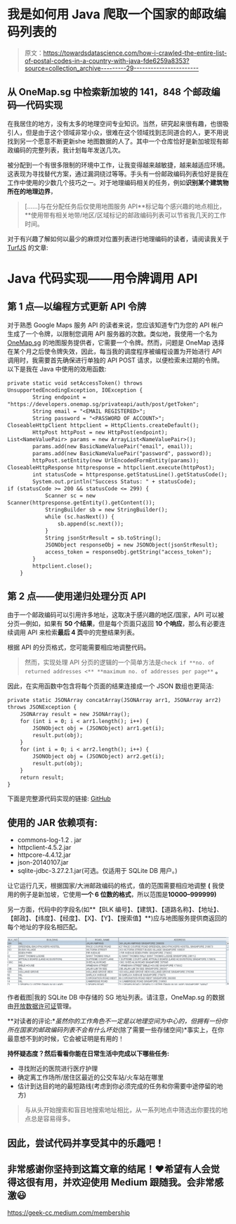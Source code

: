 # 我是如何用 Java 爬取一个国家的邮政编码列表的

> 原文：<https://towardsdatascience.com/how-i-crawled-the-entire-list-of-postal-codes-in-a-country-with-java-fde6259a8353?source=collection_archive---------29----------------------->

## 从 OneMap.sg 中检索新加坡的 141，848 个邮政编码—代码实现

在我居住的地方，没有太多的地理空间专业知识。当然，研究起来很有趣，也很吸引人，但是由于这个领域非常小众，很难在这个领域找到志同道合的人，更不用说找到另一个愿意不断更新️she 地图数据的人了。其中一个仓库恰好是新加坡现有邮政编码的完整列表，我计划每年发送几次。

被分配到一个有很多限制的环境中工作，让我变得越来越敏捷，越来越适应环境。这表现为寻找替代方案，通过漏洞绕过等等。手头有一份邮政编码列表恰好是我在工作中使用的少数几个技巧之一。对于地理编码相关的任务，例如**识别某个建筑物所在的地理边界**，

> [……]与在分配任务后仅使用地图服务 API**标记每个感兴趣的地点相比，**使用带有相关地带/地区/区域标记的邮政编码列表可以节省我几天的工作时间。

对于有兴趣了解如何以最少的麻烦对位置列表进行地理编码的读者，请阅读我关于 [TurfJS](https://turfjs.org/) 的文章:

</using-turf-js-to-geocode-coordinates-with-custom-boundaries-bb843b7150d0>  

# Java 代码实现——用令牌调用 API

## 第 1 点—以编程方式更新 API 令牌

对于熟悉 Google Maps 服务 API 的读者来说，您应该知道专门为您的 API 帐户生成了一个令牌，以限制您调用 API 服务器的次数。类似地，我使用一个名为 [OneMap.sg](https://www.onemap.gov.sg/main/v2/) 的地图服务提供者，它需要一个令牌。然而，问题是 OneMap 选择在某个月之后使令牌失效，因此，每当我的调度程序被编程设置为开始进行 API 调用时，我需要首先确保进行单独的 API POST 请求，以便检索未过期的令牌。以下是我在 Java 中使用的效用函数:

```
private static void setAccessToken() throws UnsupportedEncodingException, IOException {
        String endpoint = "https://developers.onemap.sg/privateapi/auth/post/getToken";
        String email = "<EMAIL REGISTERED>";
        String password = "<PASSWORD OF ACCOUNT>";
CloseableHttpClient httpclient = HttpClients.createDefault();
        HttpPost httpPost = new HttpPost(endpoint);
List<NameValuePair> params = new ArrayList<NameValuePair>();
        params.add(new BasicNameValuePair("email", email));
        params.add(new BasicNameValuePair("password", password));
        httpPost.setEntity(new UrlEncodedFormEntity(params));
CloseableHttpResponse httpresponse = httpclient.execute(httpPost);
        int statusCode = httpresponse.getStatusLine().getStatusCode();
        System.out.println("Success Status: " + statusCode);
if (statusCode >= 200 && statusCode <= 299) {
            Scanner sc = new Scanner(httpresponse.getEntity().getContent());
            StringBuilder sb = new StringBuilder();
            while (sc.hasNext()) {
                sb.append(sc.next());
            }
            String jsonStrResult = sb.toString();
            JSONObject responseObj = new JSONObject(jsonStrResult);
            access_token = responseObj.getString("access_token");
        }
        httpclient.close();
    }
```

## 第 2 点——使用递归处理分页 API

由于一个邮政编码可以引用许多地址，这取决于感兴趣的地区/国家，API 可以被分页—例如，如果有 **50 个结果**，但是每个页面只返回 **10 个响应**，那么有必要连续调用 API 来检索**最后 4 页**中的完整结果列表。

根据 API 的分页格式，您可能需要相应地调整代码。

> 然而，实现处理 API 分页的逻辑的一个简单方法是`check if **no. of returned addresses <** **maximum no. of addresses per page**` **。**

因此，在实用函数中包含将每个页面的结果连接成一个 JSON 数组也更简洁:

```
private static JSONArray concatArray(JSONArray arr1, JSONArray arr2) 
throws JSONException {
    JSONArray result = new JSONArray();
    for (int i = 0; i < arr1.length(); i++) {
        JSONObject obj = (JSONObject) arr1.get(i);
        result.put(obj);
    }
    for (int i = 0; i < arr2.length(); i++) {
        JSONObject obj = (JSONObject) arr2.get(i);
        result.put(obj);
    }
    return result;
}
```

下面是完整源代码实现的链接: [GitHub](https://gist.githubusercontent.com/incubated-geek-cc/cb9add24621824c1a0f65196768144ee/raw/5c59da01d595ac46dffca8f61e19e918aa8e6bf7/StreamAPIResponseWithToken.java)

## 使用的 JAR 依赖项有:

*   commons-log-1.2 . jar
*   httpclient-4.5.2.jar
*   httpcore-4.4.12.jar
*   json-20140107.jar
*   sqlite-jdbc-3.27.2.1.jar(可选。仅适用于 SQLite DB 用户。)

让它运行几天，根据国家/大洲邮政编码的格式，值的范围需要相应地调整 **(** 我使用的例子是新加坡，它使用**一个 6 位数的格式**，所以范围是**10000–999999)**

另一方面，代码中的字段名(如**【BLK 编号】、【建筑】、【道路名称】、【地址】、【邮政】、【纬度】、【经度】、【X】、【Y】、【搜索值】**)应与地图服务提供商返回的每个地址的字段名相匹配。

![](img/763816ee0d7c498aa73b871787984bfa.png)

作者截图|我的 SQLite DB 中存储的 SG 地址列表。请注意，OneMap.sg 的数据由[开放数据许可证](https://www.onemap.gov.sg/legal/opendatalicence.html)管理。

**对读者的评论:**虽然你的工作角色不一定是以地理空间为中心的，但拥有一份你所在国家的邮政编码列表不会有什么坏处*(除了需要一些存储空间)*事实上，在你最意想不到的时候，它会被证明是有用的！

**持怀疑态度？然后看看你能在日常生活中完成以下哪些任务:**

*   寻找附近的医院进行医疗护理
*   确定离工作场所/居住区最近的公交车站/火车站在哪里
*   估计到达目的地的最短路线(考虑到你必须完成的任务和你需要中途停留的地方)

> 与从头开始搜索和盲目地搜索地址相比，从一系列地点中筛选出你要找的地点总是容易得多。

## 因此，尝试代码并享受其中的乐趣吧！

## 非常感谢你坚持到这篇文章的结尾！❤希望有人会觉得这很有用，并欢迎使用 Medium 跟随我。会非常感激😃

<https://geek-cc.medium.com/membership> 